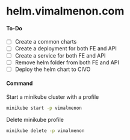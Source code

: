 # helm.vimalmenon.com

#### To-Do
- [ ] Create a common charts
- [ ] Create a deployment for both FE and API
- [ ] Create a service for both FE and API
- [ ] Remove helm folder from both FE and API
- [ ] Deploy the helm chart to CIVO

#### Command
Start a minikube cluster with a profile
```sh
minikube start -p vimalmenon
```
Delete minikube profile
```sh
minikube delete -p vimalmenon
```


